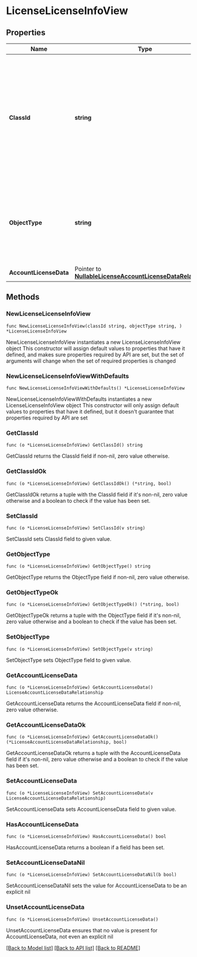 # LicenseLicenseInfoView

## Properties

Name | Type | Description | Notes
------------ | ------------- | ------------- | -------------
**ClassId** | **string** | The fully-qualified name of the instantiated, concrete type. This property is used as a discriminator to identify the type of the payload when marshaling and unmarshaling data. | [default to "license.LicenseInfoView"]
**ObjectType** | **string** | The fully-qualified name of the instantiated, concrete type. The value should be the same as the &#39;ClassId&#39; property. | [default to "license.LicenseInfoView"]
**AccountLicenseData** | Pointer to [**NullableLicenseAccountLicenseDataRelationship**](LicenseAccountLicenseDataRelationship.md) |  | [optional] 

## Methods

### NewLicenseLicenseInfoView

`func NewLicenseLicenseInfoView(classId string, objectType string, ) *LicenseLicenseInfoView`

NewLicenseLicenseInfoView instantiates a new LicenseLicenseInfoView object
This constructor will assign default values to properties that have it defined,
and makes sure properties required by API are set, but the set of arguments
will change when the set of required properties is changed

### NewLicenseLicenseInfoViewWithDefaults

`func NewLicenseLicenseInfoViewWithDefaults() *LicenseLicenseInfoView`

NewLicenseLicenseInfoViewWithDefaults instantiates a new LicenseLicenseInfoView object
This constructor will only assign default values to properties that have it defined,
but it doesn't guarantee that properties required by API are set

### GetClassId

`func (o *LicenseLicenseInfoView) GetClassId() string`

GetClassId returns the ClassId field if non-nil, zero value otherwise.

### GetClassIdOk

`func (o *LicenseLicenseInfoView) GetClassIdOk() (*string, bool)`

GetClassIdOk returns a tuple with the ClassId field if it's non-nil, zero value otherwise
and a boolean to check if the value has been set.

### SetClassId

`func (o *LicenseLicenseInfoView) SetClassId(v string)`

SetClassId sets ClassId field to given value.


### GetObjectType

`func (o *LicenseLicenseInfoView) GetObjectType() string`

GetObjectType returns the ObjectType field if non-nil, zero value otherwise.

### GetObjectTypeOk

`func (o *LicenseLicenseInfoView) GetObjectTypeOk() (*string, bool)`

GetObjectTypeOk returns a tuple with the ObjectType field if it's non-nil, zero value otherwise
and a boolean to check if the value has been set.

### SetObjectType

`func (o *LicenseLicenseInfoView) SetObjectType(v string)`

SetObjectType sets ObjectType field to given value.


### GetAccountLicenseData

`func (o *LicenseLicenseInfoView) GetAccountLicenseData() LicenseAccountLicenseDataRelationship`

GetAccountLicenseData returns the AccountLicenseData field if non-nil, zero value otherwise.

### GetAccountLicenseDataOk

`func (o *LicenseLicenseInfoView) GetAccountLicenseDataOk() (*LicenseAccountLicenseDataRelationship, bool)`

GetAccountLicenseDataOk returns a tuple with the AccountLicenseData field if it's non-nil, zero value otherwise
and a boolean to check if the value has been set.

### SetAccountLicenseData

`func (o *LicenseLicenseInfoView) SetAccountLicenseData(v LicenseAccountLicenseDataRelationship)`

SetAccountLicenseData sets AccountLicenseData field to given value.

### HasAccountLicenseData

`func (o *LicenseLicenseInfoView) HasAccountLicenseData() bool`

HasAccountLicenseData returns a boolean if a field has been set.

### SetAccountLicenseDataNil

`func (o *LicenseLicenseInfoView) SetAccountLicenseDataNil(b bool)`

 SetAccountLicenseDataNil sets the value for AccountLicenseData to be an explicit nil

### UnsetAccountLicenseData
`func (o *LicenseLicenseInfoView) UnsetAccountLicenseData()`

UnsetAccountLicenseData ensures that no value is present for AccountLicenseData, not even an explicit nil

[[Back to Model list]](../README.md#documentation-for-models) [[Back to API list]](../README.md#documentation-for-api-endpoints) [[Back to README]](../README.md)


